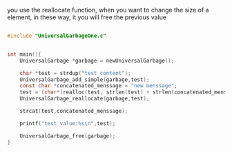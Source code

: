 you use the reallocate function, when you want to change the size of a element, in these way, it you will free the previous value

```c

#include "UniversalGarbageOne.c"


int main(){
    UniversalGarbage *garbage = newUniversalGarbage();

    char *test = strdup("test content");
    UniversalGarbage_add_simple(garbage,test);
    const char *concatenated_menssage = "new menssage";
    test = (char*)realloc(test, strlen(test) + strlen(concatenated_menssage) + 2);
    UniversalGarbage_reallocate(garbage,test);

    strcat(test,concatenated_menssage);

    printf("test value:%s\n",test);

    UniversalGarbage_free(garbage);
}

```